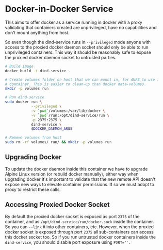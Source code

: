 Docker-in-Docker Service
========================
This aims to offer docker as a service running in docker with a proxy validating
that containers created are unprivileged, have no capabilities and don't mount
anything from host.

So even though the dind-service runs in `--privileged` mode anyone with access
to the proxied docker daemon socket should only be able to run unprivileged
containers. This way it should be reasonably safe to expose the proxied docker
daemon socket to untrusted parties.

```bash
# Build image
docker build -t dind-service .

# Create volumes folder on host that we can mount in, for AUFS to use in the
# container. This is easier to clean-up than docker data-volumes.
mkdir -p volumes run

# Run dind-service
sudo docker run \
            --privileged \
            -v `pwd`/volumes:/var/lib/docker \
            -v `pwd`/run:/opt/dind-service/run \
            -p 2375:2375 \
            dind-service \
            $DOCKER_DAEMON_ARGS

# Remove volumes from host
sudo rm -rf volumes/ run/ && mkdir -p volumes run
```

Upgrading Docker
----------------
To update the docker daemon inside this container we have to upgrade Alpine
Linux version (or rebuild docker manually), either way when upgrading docker
it's important to validate that the new remote API doesn't expose new ways to
elevate container permissions. If so we must adopt to proxy to restrict these
calls.

Accessing Proxied Docker Socket
-------------------------------
By default the proxied docker socket is exposed as port `2375` of the container,
and as `/opt/dind-service/run/docker.sock` inside the container. So you can
`--link` it into other containers, etc. However, when the proxied docker socket
is exposed through port `2375` all sub-containers can access this docker socket
too. So if you run untrusted docker containers inside the `dind-service`, you
should disable port exposure using `PORT=''`.

